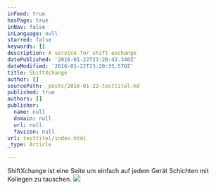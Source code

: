 ```yaml
---
inFeed: true
hasPage: true
inNav: false
inLanguage: null
starred: false
keywords: []
description: A service for shift exchange
datePublished: '2016-01-22T23:20:42.340Z'
dateModified: '2016-01-22T23:20:35.570Z'
title: ShiftXchange
author: []
sourcePath: _posts/2016-01-22-testtitel.md
published: true
authors: []
publisher:
  name: null
  domain: null
  url: null
  favicon: null
url: testtitel/index.html
_type: Article

---
```

ShiftXchange ist eine Seite um einfach auf jedem Gerät Schichten mit Kollegen zu tauschen.
![](https://s3-us-west-2.amazonaws.com/the-grid-img/p/76c2c3b852ca58475bdfc8211e8a8891d7cee981.png)